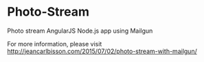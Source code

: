 # Photo-Stream
Photo stream AngularJS Node.js app using Mailgun

For more information, please visit http://jeancarlbisson.com/2015/07/02/photo-stream-with-mailgun/
